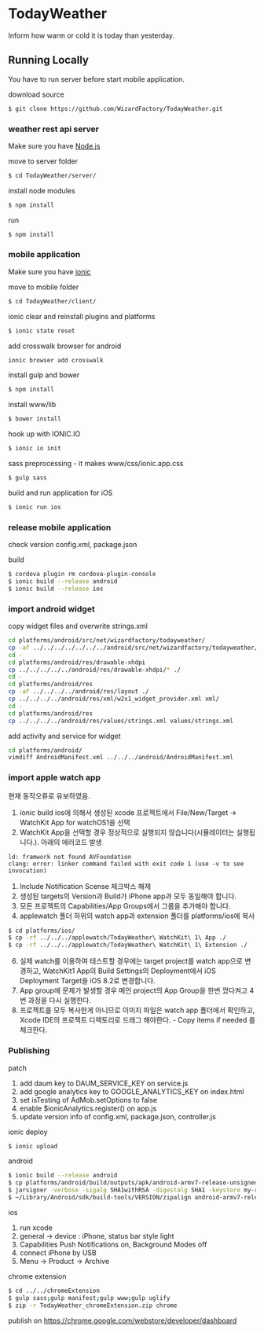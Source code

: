 # TodayWeather
Inform how warm or cold it is today than yesterday.

## Running Locally
You have to run server before start mobile application.

download source
```bash
$ git clone https://github.com/WizardFactory/TodayWeather.git
```

### weather rest api server
Make sure you have [Node.js](http://nodejs.org/)

move to server folder
```bash
$ cd TodayWeather/server/
```

install node modules
```bash
$ npm install
```

run
```bash
$ npm install
```

### mobile application
Make sure you have [ionic](http://ionicframework.com/)

move to mobile folder
```bash
$ cd TodayWeather/client/
```

ionic clear and reinstall plugins and platforms
```bash
$ ionic state reset
```

add crosswalk browser for android
```bash
ionic browser add crosswalk
```

install gulp and bower

```bash
$ npm install
```

install www/lib

```bash
$ bower install
```

hook up with IONIC.IO
```bash
$ ionic io init
```

sass preprocessing - it makes www/css/ionic.app.css

```bash
$ gulp sass
```

build and run application for iOS

```bash
$ ionic run ios
```

### release mobile application

check version config.xml, package.json

build
```bash
$ cordova plugin rm cordova-plugin-console
$ ionic build --release android
$ ionic build --release ios
```

### import android widget

copy widget files and overwrite strings.xml
```bash
cd platforms/android/src/net/wizardfactory/todayweather/
cp -af ../../../../../../../android/src/net/wizardfactory/todayweather/widget ./
cd -
cd platforms/android/res/drawable-xhdpi
cp ../../../../../android/res/drawable-xhdpi/* ./
cd -
cd platforms/android/res
cp -af ../../../../android/res/layout ./
cp ../../../../android/res/xml/w2x1_widget_provider.xml xml/
cd -
cd platforms/android/res
cp ../../../../android/res/values/strings.xml values/strings.xml 
```

add activity and service for widget
```bash
cd platforms/android/
vimdiff AndroidManifest.xml ../../../android/AndroidManifest.xml
```

### import apple watch app

현재 동작오류로 유보하였음.

1. ionic build ios에 의해서 생성된 xcode 프로젝트에서 File/New/Target -> WatchKit App for watchOS1을 선택
2. WatchKit App을 선택할 경우 정상적으로 실행되지 않습니다(시뮬레이터는 실행됩니다.). 아래의 에러코드 발생

 ```
ld: framwork not found AVFoundation
clang: error: linker command failed with exit code 1 (use -v to see invocation)
```
1. Include Notification Scense 체크박스 해제
3. 생성된 targets의 Version과 Build가 iPhone app과 모두 동일해야 합니다.
4. 모든 프로젝트의 Capabilities/App Groups에서 그룹을 추가해야 합니다.
5. applewatch 폴더 하위의 watch app과 extension 폴더를 platforms/ios에 복사

 ```bash
$ cd platforms/ios/
$ cp -rf ../../../applewatch/TodayWeather\ WatchKit\ 1\ App ./
$ cp -rf ../../../applewatch/TodayWeather\ WatchKit\ 1\ Extension ./
```
6. 실제 watch를 이용하여 테스트할 경우에는 target project를 watch app으로 변경하고, WatchKit1 App의 Build Settings의 Deployment에서 iOS Deployment Target을 iOS 8.2로 변경합니다.
7. App group에 문제가 발생할 경우 메인 project의 App Group을 한번 껐다켜고 4번 과정을 다시 실행한다.
8. 프로젝트를 모두 복사한게 아니므로 이미지 파일은 watch app 폴더에서 확인하고, Xcode IDE의 프로젝트 디렉토리로 드래그 해야한다. - Copy items if needed 를 체크한다.

### Publishing

patch

1. add daum key to DAUM_SERVICE_KEY on service.js
2. add google analytics key to GOOGLE_ANALYTICS_KEY on index.html
3. set isTesting of AdMob.setOptions to false
4. enable $ionicAnalytics.register() on app.js
5. update version info of config.xml, package.json, controller.js

ionic deploy
```bash
$ ionic upload
```

android

```bash
$ ionic build --release android
$ cp platforms/android/build/outputs/apk/android-armv7-release-unsigned.apk ./
$ jarsigner -verbose -sigalg SHA1withRSA -digestalg SHA1 -keystore my-release-key.keystore android-armv7-release-unsigned.apk alias_name
$ ~/Library/Android/sdk/build-tools/VERSION/zipalign android-armv7-release-unsigned.apk TodayWeather_V0.00.00.apk
```

ios

1. run xcode
2. general -> device : iPhone, status bar style light
3. Capabilities Push Notifications on, Background Modes off
3. connect iPhone by USB
4. Menu -> Product -> Archive


chrome extension

```bash
$ cd ../../chromeExtension
$ gulp sass;gulp manifest;gulp www;gulp uglify
$ zip -r TodayWeather_chromeExtension.zip chrome
```
publish on https://chrome.google.com/webstore/developer/dashboard
